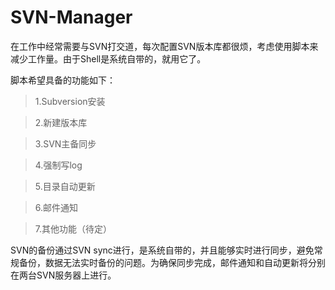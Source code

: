 # SVN-Manager   
在工作中经常需要与SVN打交道，每次配置SVN版本库都很烦，考虑使用脚本来减少工作量。由于Shell是系统自带的，就用它了。

脚本希望具备的功能如下：

>1.Subversion安装

>2.新建版本库

>3.SVN主备同步

>4.强制写log

>5.目录自动更新

>6.邮件通知

>7.其他功能（待定）

SVN的备份通过SVN sync进行，是系统自带的，并且能够实时进行同步，避免常规备份，数据无法实时备份的问题。为确保同步完成，邮件通知和自动更新将分别在两台SVN服务器上进行。